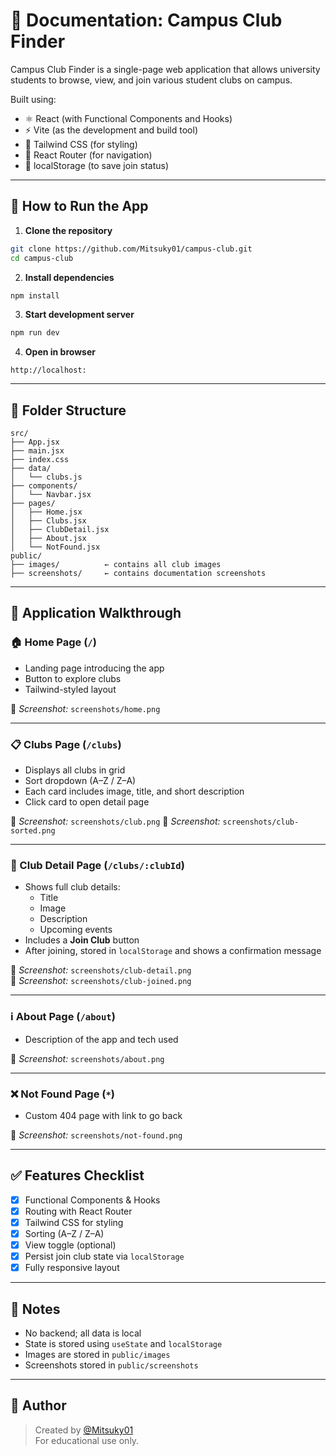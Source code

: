 # 📘 Documentation: Campus Club Finder

Campus Club Finder is a single-page web application that allows university students to browse, view, and join various student clubs on campus.

Built using:

- ⚛️ React (with Functional Components and Hooks)
- ⚡ Vite (as the development and build tool)
- 🎨 Tailwind CSS (for styling)
- 🧭 React Router (for navigation)
- 💾 localStorage (to save join status)

---

## 🚀 How to Run the App

1. **Clone the repository**
```bash
git clone https://github.com/Mitsuky01/campus-club.git
cd campus-club
```

2. **Install dependencies**
```bash
npm install
```

3. **Start development server**
```bash
npm run dev
```

4. **Open in browser**
```
http://localhost:
```

---

## 📂 Folder Structure

```
src/
├── App.jsx
├── main.jsx
├── index.css
├── data/
│   └── clubs.js
├── components/
│   └── Navbar.jsx
├── pages/
│   ├── Home.jsx
│   ├── Clubs.jsx
│   ├── ClubDetail.jsx
│   ├── About.jsx
│   └── NotFound.jsx
public/
├── images/          ← contains all club images
├── screenshots/     ← contains documentation screenshots
```

---

## 🧭 Application Walkthrough

### 🏠 Home Page (`/`)

- Landing page introducing the app
- Button to explore clubs
- Tailwind-styled layout

📸 *Screenshot:* `screenshots/home.png`

---

### 📋 Clubs Page (`/clubs`)

- Displays all clubs in grid
- Sort dropdown (A–Z / Z–A)
- Each card includes image, title, and short description
- Click card to open detail page

📸 *Screenshot:* `screenshots/club.png`
📸 *Screenshot:* `screenshots/club-sorted.png`

---

### 📄 Club Detail Page (`/clubs/:clubId`)

- Shows full club details:
  - Title
  - Image
  - Description
  - Upcoming events
- Includes a **Join Club** button
- After joining, stored in `localStorage` and shows a confirmation message

📸 *Screenshot:* `screenshots/club-detail.png`  
📸 *Screenshot:* `screenshots/club-joined.png`

---

### ℹ️ About Page (`/about`)

- Description of the app and tech used

📸 *Screenshot:* `screenshots/about.png`

---

### ❌ Not Found Page (`*`)

- Custom 404 page with link to go back

📸 *Screenshot:* `screenshots/not-found.png`

---

## ✅ Features Checklist

- [x] Functional Components & Hooks
- [x] Routing with React Router
- [x] Tailwind CSS for styling
- [x] Sorting (A–Z / Z–A)
- [x] View toggle (optional)
- [x] Persist join club state via `localStorage`
- [x] Fully responsive layout

---

## 🔐 Notes

- No backend; all data is local
- State is stored using `useState` and `localStorage`
- Images are stored in `public/images`
- Screenshots stored in `public/screenshots`

---

## 📝 Author

> Created by [@Mitsuky01](https://github.com/Mitsuky01)  
For educational use only.
